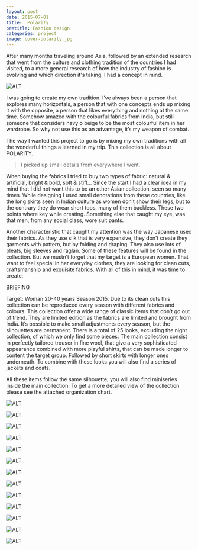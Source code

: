 ```yaml
---
layout: post
date: 2015-07-01
title:  Polarity
pretitle: Fashion design
categories: project
image: cover-polarity.jpg
---
```


After many months traveling around Asia, followed by an extended research that went from the culture and clothing tradition of the countries I had visited, to a more general research of how the industry of fashion is evolving and which direction it's taking. I had a concept in mind.   

![ALT](/assets/images/img-polarity-2.png)

I was going to create my own tradition.
I’ve always been a person that explores many horizontals, a person that with one concepts ends up mixing it with the opposite, a person that likes everything and nothing at the same time.
Somehow amazed with the colourful fabrics from India, but still someone that considers navy o beige to be the most colourful item in her wardrobe. So why not use this as an advantage, it’s my weapon of combat.

The way I wanted this project to go is by mixing my own traditions with all the wonderful things a learned in my trip. This collection is all about POLARITY.

> I picked up small details from everywhere I went.

When buying the fabrics I tried to buy two types of fabric: natural & artificial, bright & bold, soft & stiff…
Since the start I had a clear idea in my mind that I did not want this to be an other Asian collection, seen so many times. While designing I used small denotations from these countries, like the long skirts seen in Indian culture as women don’t show their legs, but to the contrary they do wear short tops, many of them backless. These two points where key while creating. Something else that caught my eye, was that men, from any social class, wore suit pants.

Another characteristic that caught my attention was the way Japanese used their fabrics. As they use silk that is very expensive, they don’t create they garments with pattern, but by folding and draping. They also use lots of pleats, big sleeves and raglan. Some of these features will be found in the collection.
But we mustn’t forget that my target is a European women. That want to feel special in her everyday clothes, they are looking for clean cuts, craftsmanship and exquisite fabrics.
With all of this in mind, it was time to create.

BRIEFING

Target: Woman 20-40 years
Season 2015. Due to its clean cuts this collection can be reproduced every season with different fabrics and colours.
This collection offer a wide range of classic items that don’t go out of trend. They are limited edition as the fabrics are limited and brought from India.
It’s possible to make small adjustments every season, but the silhouettes are permanent.
There is a total of 25 looks, excluding the night collection, of which we only find some pieces.
The main collection consist in perfectly tailored trouser in fine wool, that give a very sophisticated appearance combined with more playful shirts, that can be made longer to content the target group. Followed by short skirts with longer ones underneath.
To combine with these looks you will also find a series of jackets and coats.

All these items follow the same silhouette, you will also find miniseries inside the main collection.  To get a more detailed view of the collection please see the attached organization chart.


![ALT](/assets/images/img-polarity-1.png)


![ALT](/assets/images/img-polarity-3.png)

![ALT](/assets/images/img-polarity-4.png)

![ALT](/assets/images/img-polarity-5.png)

![ALT](/assets/images/img-polarity-6.png)

![ALT](/assets/images/img-polarity-7.png)

![ALT](/assets/images/img-polarity-8.png)

![ALT](/assets/images/img-polarity-9.png)

![ALT](/assets/images/img-polarity-10.png)

![ALT](/assets/images/img-polarity-11.png)

![ALT](/assets/images/img-polarity-12.png)

![ALT](/assets/images/img-polarity-13.png)

![ALT](/assets/images/img-polarity-14.png)
